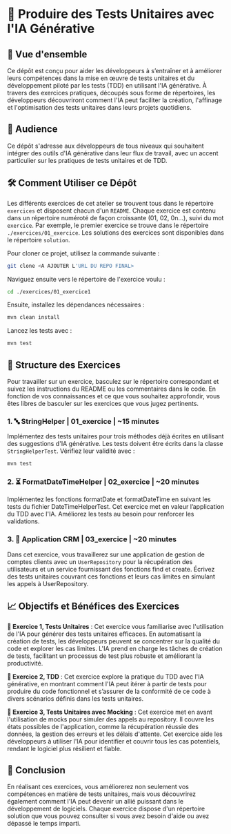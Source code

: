 # 🧪 Produire des Tests Unitaires avec l'IA Générative

## 👀 Vue d'ensemble

Ce dépôt est conçu pour aider les développeurs à s’entraîner et à améliorer leurs compétences dans la mise en œuvre de tests unitaires et du développement piloté par les tests (TDD) en utilisant l'IA générative. À travers des exercices pratiques, découpés sous forme de répertoires, les développeurs découvriront comment l'IA peut faciliter la création, l'affinage et l'optimisation des tests unitaires dans leurs projets quotidiens.

## 👤 Audience

Ce dépôt s'adresse aux développeurs de tous niveaux qui souhaitent intégrer des outils d'IA générative dans leur flux de travail, avec un accent particulier sur les pratiques de tests unitaires et de TDD.

## 🛠️ Comment Utiliser ce Dépôt

Les différents exercices de cet atelier se trouvent tous dans le répertoire `exercices` et disposent chacun d'un `README`. Chaque exercice est contenu dans un répertoire numéroté de façon croissante (01, 02, 0n...), suivi du mot `exercice`. Par exemple, le premier exercice se trouve dans le répertoire `./exercices/01_exercice`. Les solutions des exercices sont disponibles dans le répertoire `solution`.


Pour cloner ce projet, utilisez la commande suivante :

```bash
git clone <A AJOUTER L'URL DU REPO FINAL>
```
Naviguez ensuite vers le répertoire de l'exercice voulu :

```bash
cd ./exercices/01_exercice1
```


Ensuite, installez les dépendances nécessaires :
```bash
mvn clean install
```

Lancez les tests avec :

```bash
mvn test
```

## 🧩 Structure des Exercices
Pour travailler sur un exercice, basculez sur le répertoire correspondant et suivez les instructions du README ou les commentaires dans le code. En fonction de vos connaissances et ce que vous souhaitez approfondir, vous êtes libres de basculer sur les exercices que vous jugez pertinents.


### 1. 🔤 StringHelper | 01_exercice | ~15 minutes
Implémentez des tests unitaires pour trois méthodes déjà écrites en utilisant des suggestions d'IA générative. Les tests doivent être écrits dans la classe `StringHelperTest`. Vérifiez leur validité avec :

```bash
mvn test
```
### 2. ⏳ FormatDateTimeHelper | 02_exercice | ~20 minutes
Implémentez les fonctions formatDate et formatDateTime en suivant les tests du fichier DateTimeHelperTest. Cet exercice met en valeur l’application du TDD avec l'IA. Améliorez les tests au besoin pour renforcer les validations.

### 3. 👥 Application CRM | 03_exercice | ~20 minutes
Dans cet exercice, vous travaillerez sur une application de gestion de comptes clients avec un `UserRepository` pour la récupération des utilisateurs et un service fournissant des fonctions find et create. Écrivez des tests unitaires couvrant ces fonctions et leurs cas limites en simulant les appels à UserRepository.


## 📈 Objectifs et Bénéfices des Exercices
**📝 Exercice 1, Tests Unitaires** : Cet exercice vous familiarise avec l'utilisation de l'IA pour générer des tests unitaires efficaces. En automatisant la création de tests, les développeurs peuvent se concentrer sur la qualité du code et explorer les cas limites. L'IA prend en charge les tâches de création de tests, facilitant un processus de test plus robuste et améliorant la productivité.

**🧩 Exercice 2, TDD** : Cet exercice explore la pratique du TDD avec l'IA générative, en montrant comment l'IA peut itérer à partir de tests pour produire du code fonctionnel et s’assurer de la conformité de ce code à divers scénarios définis dans les tests unitaires.

**🤖 Exercice 3, Tests Unitaires avec Mocking** : Cet exercice met en avant l'utilisation de mocks pour simuler des appels au repository. Il couvre les états possibles de l'application, comme la récupération réussie des données, la gestion des erreurs et les délais d'attente. Cet exercice aide les développeurs à utiliser l'IA pour identifier et couvrir tous les cas potentiels, rendant le logiciel plus résilient et fiable.

## 🎯 Conclusion
En réalisant ces exercices, vous améliorerez non seulement vos compétences en matière de tests unitaires, mais vous découvrirez également comment l'IA peut devenir un allié puissant dans le développement de logiciels. Chaque exercice dispose d'un répertoire solution que vous pouvez consulter si vous avez besoin d'aide ou avez dépassé le temps imparti.

